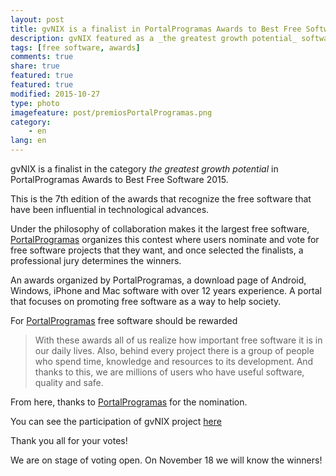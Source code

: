 ```yaml
---
layout: post
title: gvNIX is a finalist in PortalProgramas Awards to Best Free Software 2015.
description: gvNIX featured as a _the greatest growth potential_ software
tags: [free software, awards]
comments: true
share: true
featured: true
featured: true
modified: 2015-10-27
type: photo
imagefeature: post/premiosPortalProgramas.png
category:
    - en
lang: en
---
```




gvNIX is a finalist in the category _the greatest growth potential_
in PortalProgramas Awards to Best Free Software 2015.

This is the 7th edition of the awards that recognize the free software that
have been influential in technological advances.

Under the philosophy of collaboration makes it the largest free software,
[PortalProgramas](http://www.portalprogramas.com) organizes this contest where
users nominate and vote for free software projects that they want, and
once selected the finalists, a professional jury determines the winners.

An awards organized by PortalProgramas, a download page of
Android, Windows, iPhone and Mac software with over 12 years experience.
A portal that focuses on promoting free software as a way to help society.

For [PortalProgramas](http://www.portalprogramas.com) free software should be rewarded

>With these awards all of us realize how important free software it is in our daily lives.
>Also, behind every project there is a group of people who spend time, knowledge and resources to its development.
>And thanks to this, we are millions of users who have useful software, quality and safe.

From here, thanks to [PortalProgramas](http://www.portalprogramas.com) for the nomination.

You can see the participation of gvNIX project [here](http://www.portalprogramas.com/software-libre/premios/proyecto/gvNIX)

Thank you all for your votes!

We are on stage of voting open. On November 18 we will know the winners!


